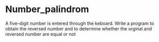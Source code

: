 # Number_palindrom

A five-digit number is entered through the keboard. Write a program to obtain the reversed number and to determine whether the orginal and reversed number are equal or not
